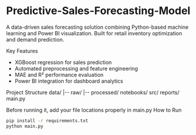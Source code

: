 # Predictive-Sales-Forecasting-Model
A data-driven sales forecasting solution combining Python-based machine learning and Power BI visualization. Built for retail inventory optimization and demand prediction.

Key Features
- XGBoost regression for sales prediction
- Automated preprocessing and feature engineering
- MAE and R² performance evaluation
- Power BI integration for dashboard analytics

Project Structure
data/
|-- raw/
|-- processed/
notebooks/
src/
reports/
main.py

Before running it, add your file locations properly in main.py
How to Run
```bash
pip install -r requirements.txt
python main.py
